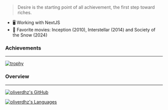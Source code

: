 > Desire is the starting point of all achievement, the first step toward riches.

- 🖥️ Working with NextJS
- 🎥 Favorite movies: Inception (2010), Interstellar (2014) and Society of the Snow (2024)

### Achievements
---

[![trophy](https://github-profile-trophy.vercel.app/?username=jg0328&title=MultiLanguage,Repositories,Commits&theme=dracula&margin-w=10)](https://github.com/ryo-ma/github-profile-trophy)

### Overview
---

[![oliverdhz's GitHub](https://github-readme-stats-git-dependabot-npmandyarnd-f3fdd3-oliverdhz.vercel.app/api?username=oliverdhz&custom_title=My%20Activity&include_all_commits=true&count_private=true&show_icons=true&theme=dracula)](https://github.com/anuraghazra/github-readme-stats)

[![oliverdhz's Languages](https://ggithub-readme-stats-jdjl2sl0l-oliverdhz.vercel.app/api/top-langs/?username=oliverdhz&layout=compact&custom_title=My%20Top%2010&langs_count=10&theme=dracula)](https://github.com/anuraghazra/github-readme-stats)
